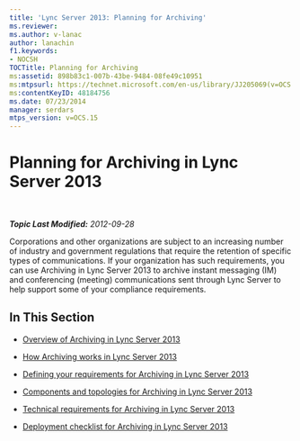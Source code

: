 ```yaml
---
title: 'Lync Server 2013: Planning for Archiving'
ms.reviewer: 
ms.author: v-lanac
author: lanachin
f1.keywords:
- NOCSH
TOCTitle: Planning for Archiving
ms:assetid: 898b83c1-007b-43be-9484-08fe49c10951
ms:mtpsurl: https://technet.microsoft.com/en-us/library/JJ205069(v=OCS.15)
ms:contentKeyID: 48184756
ms.date: 07/23/2014
manager: serdars
mtps_version: v=OCS.15
---
```


<div data-xmlns="http://www.w3.org/1999/xhtml">

<div class="topic" data-xmlns="http://www.w3.org/1999/xhtml" data-msxsl="urn:schemas-microsoft-com:xslt" data-cs="https://msdn.microsoft.com/">

<div data-asp="https://msdn2.microsoft.com/asp">

# Planning for Archiving in Lync Server 2013

</div>

<div id="mainSection">

<div id="mainBody">

<span> </span>

_**Topic Last Modified:** 2012-09-28_

Corporations and other organizations are subject to an increasing number of industry and government regulations that require the retention of specific types of communications. If your organization has such requirements, you can use Archiving in Lync Server 2013 to archive instant messaging (IM) and conferencing (meeting) communications sent through Lync Server to help support some of your compliance requirements.

<div>

## In This Section

  - [Overview of Archiving in Lync Server 2013](lync-server-2013-overview-of-archiving.md)

  - [How Archiving works in Lync Server 2013](lync-server-2013-how-archiving-works.md)

  - [Defining your requirements for Archiving in Lync Server 2013](lync-server-2013-defining-your-requirements-for-archiving.md)

  - [Components and topologies for Archiving in Lync Server 2013](lync-server-2013-components-and-topologies-for-archiving.md)

  - [Technical requirements for Archiving in Lync Server 2013](lync-server-2013-technical-requirements-for-archiving.md)

  - [Deployment checklist for Archiving in Lync Server 2013](lync-server-2013-deployment-checklist-for-archiving.md)

</div>

</div>

<span> </span>

</div>

</div>

</div>

